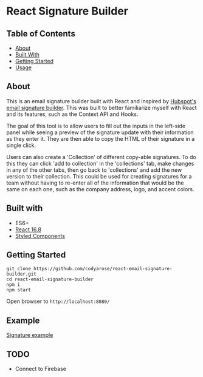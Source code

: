 # React Signature Builder

## Table of Contents
+ [About](#about)
+ [Built With](#built_with)
+ [Getting Started](#getting_started)
+ [Usage](#usage)

## About <a name="about"></a>
This is an email signature builder built with React and inspired by [Hubspot's email signature builder](https://www.hubspot.com/email-signature-generator). This was built to better familiarize myself with React and its features, such as the Context API and Hooks.

The goal of this tool is to allow users to fill out the inputs in the left-side panel while seeing a preview of the signature update with their information as they enter it. They are then able to copy the HTML of their signature in a single click.

Users can also create a 'Collection' of different copy-able signatures. To do this they can click 'add to collection' in the 'collections' tab, make changes in any of the other tabs, then go back to 'collections' and add the new version to their collection. This could be used for creating signatures for a team without having to re-enter all of the information that would be the same on each one, such as the company address, logo, and accent colors.

## Built with <a name="built_with"></a>
+ ES6+
+ [React 16.8](https://reactjs.org/)
+ [Styled Components](https://www.styled-components.com/)

## Getting Started <a name="getting_started"></a>
```
git clone https://github.com/codyarose/react-email-signature-builder.git
cd react-email-signature-builder
npm i
npm start
```
Open browser to `http://localhost:8080/`

## Example
[Signature example](http://htmlpreview.github.io/?https://raw.githubusercontent.com/codyarose/react-email-signature-builder/master/example.html)

## TODO
+ Connect to Firebase
